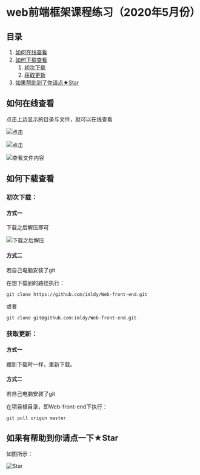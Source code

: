 # web前端框架课程练习（2020年5月份）

## 目录

1. [如何在线查看](#如何在线查看)
2. [如何下载查看](#如何下载查看)
   1. [初次下载](#初次下载：)
   2. [获取更新](#获取更新：)
3. [如果帮助到了你请点★Star](#如果有帮助到你请点一下★Star)

## 如何在线查看

点击上边显示的目录与文件，就可以在线查看

![点击](https://qiniu-blog.taokeml.top/PicGo/20200512114949.png-ldy.blog)

![点击](https://qiniu-blog.taokeml.top/PicGo/20200512115119.png-ldy.blog)

![查看文件内容](https://qiniu-blog.taokeml.top/PicGo/20200512115237.png-ldy.blog)

## 如何下载查看

### 初次下载：

#### 方式一

下载之后解压即可

![下载之后解压](https://qiniu-blog.taokeml.top/PicGo/20200512110544.png-ldy.blog)

#### 方式二

若自己电脑安装了git

在想下载到的路径执行：

`git clone https://github.com/imldy/Web-front-end.git`

或者

`git clone git@github.com:imldy/Web-front-end.git`

### 获取更新：

#### 方式一

跟新下载时一样，重新下载。

#### 方式二

若自己电脑安装了git

在项目根目录，即Web-front-end下执行：

`git pull origin master`



## 如果有帮助到你请点一下★Star

如图所示：

![Star](https://qiniu-blog.taokeml.top/PicGo/20200508223141.png)